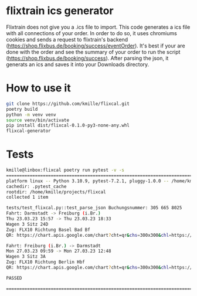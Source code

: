 # flixtrain ics generator

Flixtrain does not give you a .ics file to import. This code generates a ics file with all connections of your order. In order to do so, it uses chromiums cookies and sends a request to flixtrain's backend (https://shop.flixbus.de/booking/success/eventOrder). It's best if your are done with the order and see the summary of your order to run the script (https://shop.flixbus.de/booking/success). After parsing the json, it generats an ics and saves it into your Downloads directory.

# How to use it

```bash
git clone https://github.com/kmille/flixcal.git
poetry build
python -m venv venv
source venv/bin/activate
pip install dist/flixcal-0.1.0-py3-none-any.whl
flixcal-generator
```

# Tests
```bash
kmille@linbox:flixcal poetry run pytest -v -s
============================================================================================================= test session starts =============================================================================================================
platform linux -- Python 3.10.9, pytest-7.2.1, pluggy-1.0.0 -- /home/kmille/.cache/pypoetry/virtualenvs/flixcal-CBUX2rok-py3.10/bin/python
cachedir: .pytest_cache
rootdir: /home/kmille/projects/flixcal
collected 1 item                                                                                                                                                                                                                              

tests/test_flixcal.py::test_parse_json Buchungsnummer: 305 665 8025
Fahrt: Darmstadt -> Freiburg (i.Br.)
Thu 23.03.23 15:57 -> Thu 23.03.23 18:33
Wagen 3 Sitz 24D
Zug: FLX10 Richtung Basel Bad Bf
QR: https://chart.apis.google.com/chart?cht=qr&chs=300x300&chl=https://shop.flixbus.de/pdfqr/3056658025/9vxr2qtujjoynqxct2pcck4q19hi0piy5fmai9p9zxyh9hmd0a?trip=direct:183882293:20648:26168

Fahrt: Freiburg (i.Br.) -> Darmstadt
Mon 27.03.23 09:59 -> Mon 27.03.23 12:48
Wagen 3 Sitz 3A
Zug: FLX10 Richtung Berlin Hbf
QR: https://chart.apis.google.com/chart?cht=qr&chs=300x300&chl=https://shop.flixbus.de/pdfqr/3056658025/9vxr2qtujjoynqxct2pcck4q19hi0piy5fmai9p9zxyh9hmd0a?trip=direct:183879973:26168:20648

PASSED

============================================================================================================== 1 passed in 0.15s ==========================================================================================
```
